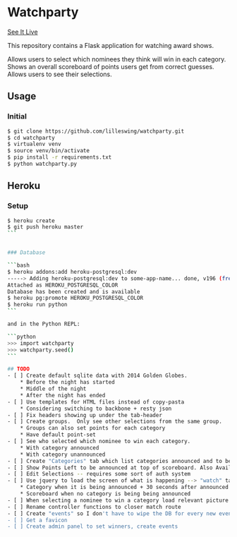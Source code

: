 # Watchparty
[See It Live](http://watchparty.herokuapp.com)

This repository contains a Flask application for watching award shows.

Allows users to select which nominees they think will win in each category.
Shows an overall scoreboard of points users get from correct guesses.
Allows users to see their selections.

## Usage

### Initial

```bash
$ git clone https://github.com/lilleswing/watchparty.git
$ cd watchparty
$ virtualenv venv
$ source venv/bin/activate
$ pip install -r requirements.txt
$ python watchparty.py
```

## Heroku

### Setup
````bash
$ heroku create
$ git push heroku master
```


### Database

```bash
$ heroku addons:add heroku-postgresql:dev
-----> Adding heroku-postgresql:dev to some-app-name... done, v196 (free)
Attached as HEROKU_POSTGRESQL_COLOR
Database has been created and is available
$ heroku pg:promote HEROKU_POSTGRESQL_COLOR
$ heroku run python
```

and in the Python REPL:

```python
>>> import watchparty
>>> watchparty.seed()
```

## TODO
- [ ] Create default sqlite data with 2014 Golden Globes.
    * Before the night has started
    * Middle of the night
    * After the night has ended
- [ ] Use templates for HTML files instead of copy-pasta
    * Considering switching to backbone + resty json
- [ ] Fix headers showing up under the tab-header
- [ ] Create groups.  Only see other selections from the same group.
    * Groups can also set points for each category
    * Have default point-set
- [ ] See who selected which nominee to win each category.
    * With category announced
    * With category unannounced
- [ ] Create "Categories" tab which list categories announced and to be announced
- [ ] Show Points Left to be announced at top of scoreboard. Also Available Points
- [ ] Edit Selections -- requires some sort of auth system
- [ ] Use jquery to load the screen of what is happening --> "watch" tab
    * Category when it is being announced + 30 seconds after announced
    * Scoreboard when no category is being being announced
- [ ] When selecting a nominee to win a category load relevant picture
- [ ] Rename controller functions to closer match route
- [ ] Create "events" so I don't have to wipe the DB for every new event
- [ ] Get a favicon
- [ ] Create admin panel to set winners, create events
